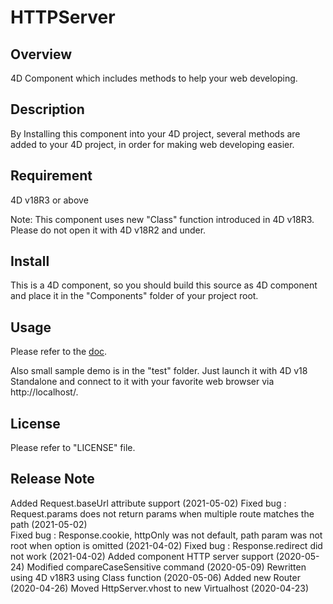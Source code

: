 # HTTPServer

## Overview

4D Component which includes methods to help your web developing.

## Description

By Installing this component into your 4D project, several methods are added to your 4D project, in order for making web developing easier.

## Requirement

4D v18R3 or above

Note: This component uses new "Class" function introduced in 4D v18R3. Please do not open it with 4D v18R2 and under.

## Install

This is a 4D component, so you should build this source as 4D component and place it in the "Components" folder of your project root.

## Usage

Please refer to the [doc](https://github.com/KoichiHaradaEndor/HTTPServer/src/Documentation/Home.md).

Also small sample demo is in the "test" folder. Just launch it with 4D v18 Standalone and connect to it with your favorite web browser via http://localhost/.

## License

Please refer to "LICENSE" file.

## Release Note

Added Request.baseUrl attribute support  (2021-05-02)
Fixed bug : Request.params does not return params when multiple route matches the path  (2021-05-02)  
Fixed bug : Response.cookie, httpOnly was not default, path param was not root when option is omitted  (2021-04-02)
Fixed bug : Response.redirect did not work (2021-04-02)
Added component HTTP server support (2020-05-24)
Modified compareCaseSensitive command (2020-05-09)
Rewritten using 4D v18R3 using Class function (2020-05-06)
Added new Router (2020-04-26)
Moved HttpServer.vhost to new Virtualhost (2020-04-23)
